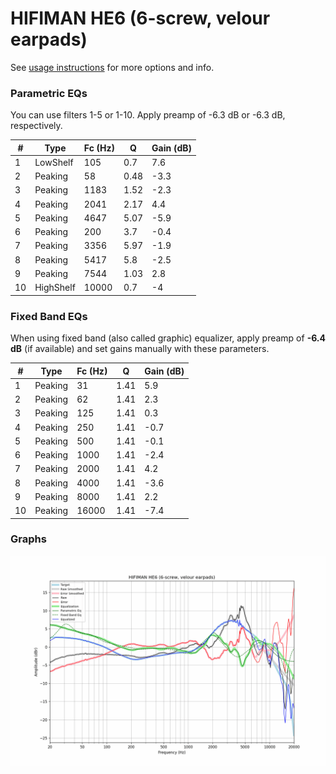 # HIFIMAN HE6 (6-screw, velour earpads)
See [usage instructions](https://github.com/jaakkopasanen/AutoEq#usage) for more options and info.

### Parametric EQs
You can use filters 1-5 or 1-10. Apply preamp of -6.3 dB or -6.3 dB, respectively.

|   # | Type      |   Fc (Hz) |    Q |   Gain (dB) |
|-----|-----------|-----------|------|-------------|
|   1 | LowShelf  |       105 | 0.7  |         7.6 |
|   2 | Peaking   |        58 | 0.48 |        -3.3 |
|   3 | Peaking   |      1183 | 1.52 |        -2.3 |
|   4 | Peaking   |      2041 | 2.17 |         4.4 |
|   5 | Peaking   |      4647 | 5.07 |        -5.9 |
|   6 | Peaking   |       200 | 3.7  |        -0.4 |
|   7 | Peaking   |      3356 | 5.97 |        -1.9 |
|   8 | Peaking   |      5417 | 5.8  |        -2.5 |
|   9 | Peaking   |      7544 | 1.03 |         2.8 |
|  10 | HighShelf |     10000 | 0.7  |        -4   |

### Fixed Band EQs
When using fixed band (also called graphic) equalizer, apply preamp of **-6.4 dB** (if available) and set gains manually with these parameters.

|   # | Type    |   Fc (Hz) |    Q |   Gain (dB) |
|-----|---------|-----------|------|-------------|
|   1 | Peaking |        31 | 1.41 |         5.9 |
|   2 | Peaking |        62 | 1.41 |         2.3 |
|   3 | Peaking |       125 | 1.41 |         0.3 |
|   4 | Peaking |       250 | 1.41 |        -0.7 |
|   5 | Peaking |       500 | 1.41 |        -0.1 |
|   6 | Peaking |      1000 | 1.41 |        -2.4 |
|   7 | Peaking |      2000 | 1.41 |         4.2 |
|   8 | Peaking |      4000 | 1.41 |        -3.6 |
|   9 | Peaking |      8000 | 1.41 |         2.2 |
|  10 | Peaking |     16000 | 1.41 |        -7.4 |

### Graphs
![](./HIFIMAN%20HE6%20(6-screw,%20velour%20earpads).png)
